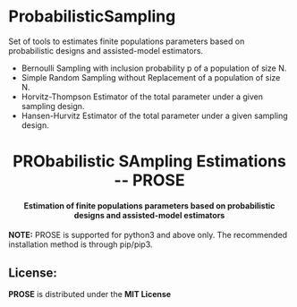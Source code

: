 # ProbabilisticSampling

Set of tools to estimates finite populations parameters based on probabilistic designs and assisted-model estimators.

* Bernoulli Sampling with inclusion probability p of a population of size N.
* Simple Random Sampling without Replacement of a population of size N.
* Horvitz-Thompson Estimator of the total parameter under a given sampling design. 
* Hansen-Hurvitz Estimator of the total parameter under a given sampling design.


<h1 align="center">
  PRObabilistic SAmpling Estimations -- PROSE 
</h1>

<h4 align="center">
Estimation of finite populations parameters based on probabilistic designs and assisted-model estimators
</h4>


**NOTE:** PROSE is supported for python3 and above only. The recommended installation method is through pip/pip3.

## License:

**PROSE** is distributed under the **MIT License**
